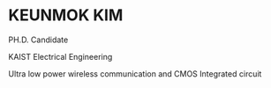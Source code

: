 # KEUNMOK KIM

PH.D. Candidate

KAIST Electrical Engineering

Ultra low power wireless communication and CMOS Integrated circuit
